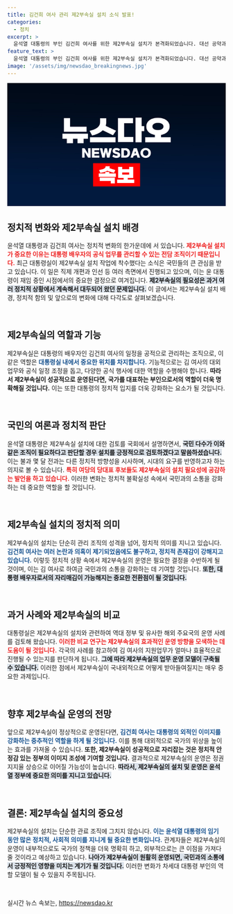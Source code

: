 ```yaml
---
title: 김건희 여사 관리 제2부속실 설치 소식 발표!
categories:
  - 정치
excerpt: >
  윤석열 대통령의 부인 김건희 여사를 위한 제2부속실 설치가 본격화되었습니다. 대선 공약과 대비되는 결정에 따른 정치적 파장과 국민 정서를 읽어야 할 시점입니다. 클릭해 자세한 내용을 확인하세요!
feature_text: >
  윤석열 대통령의 부인 김건희 여사를 위한 제2부속실 설치가 본격화되었습니다. 대선 공약과 대비되는 결정에 따른 정치적 파장과 국민 정서를 읽어야 할 시점입니다. 클릭해 자세한 내용을 확인하세요!
image: '/assets/img/newsdao_breakingnews.jpg'
---
```


<p><img src="/assets/img/newsdao_breakingnews.jpg" alt="koreaapp 속보" /></p>

<h2 data-ke-size="size26">정치적 변화와 제2부속실 설치 배경</h2>

<p data-ke-size="size16">윤석열 대통령과 김건희 여사는 정치적 변화의 한가운데에 서 있습니다. <b><span style="color: #ee2323;">제2부속실 설치가 중요한 이유는 대통령 배우자의 공식 업무를 관리할 수 있는 전담 조직이기 때문입니다.</span></b> 최근 대통령실이 제2부속실 설치 작업에 착수했다는 소식은 국민들의 큰 관심을 받고 있습니다. 이 일은 직제 개편과 인선 등 여러 측면에서 진행되고 있으며, 이는 윤 대통령이 재임 중인 시점에서의 중요한 결정으로 여겨집니다. <b><span style="background-color: #21538527;">제2부속실의 필요성은 과거 여러 정치적 상황에서 계속해서 대두되어 왔던 문제입니다.</span></b> 이 글에서는 제2부속실 설치 배경, 정치적 함의 및 앞으로의 변화에 대해 다각도로 살펴보겠습니다.</p>

<p data-ke-size="size16">&nbsp;</p>

<h2 data-ke-size="size26">제2부속실의 역할과 기능</h2>

<p data-ke-size="size16">제2부속실은 대통령의 배우자인 김건희 여사의 일정을 공적으로 관리하는 조직으로, 이 같은 역할은 <b><span style="color: #1a5490;">대통령실 내에서 중요한 위치를 차지합니다.</span></b> 기능적으로는 김 여사의 대외 업무와 공식 일정 조정을 돕고, 다양한 공식 행사에 대한 역할을 수행해야 합니다. <b><span style="ee2323;">따라서 제2부속실이 성공적으로 운영된다면, 국가를 대표하는 부인으로서의 역할이 더욱 명확해질 것입니다.</span></b> 이는 또한 대통령의 정치적 입지를 더욱 강화하는 요소가 될 것입니다.</p>

<p data-ke-size="size16">&nbsp;</p>

<h2 data-ke-size="size26">국민의 여론과 정치적 판단</h2>

<p data-ke-size="size16">윤석열 대통령은 제2부속실 설치에 대한 검토를 국회에서 설명하면서, <b><span style="background-color: #21538527;">국민 다수가 이와 같은 조직이 필요하다고 판단할 경우 설치를 긍정적으로 검토하겠다고 말씀하셨습니다.</span></b> 이는 불과 몇 달 전과는 다른 정치적 방향성을 시사하며, 시대의 요구를 반영하고자 하는 의지로 볼 수 있습니다. <b><span style="color: #ee2323;">특히 여당의 당대표 후보들도 제2부속실의 설치 필요성에 공감하는 발언을 하고 있습니다.</span></b> 이러한 변화는 정치적 불확실성 속에서 국민과의 소통을 강화하는 데 중요한 역할을 할 것입니다.</p>

<p data-ke-size="size16">&nbsp;</p>

<h2 data-ke-size="size26">제2부속실 설치의 정치적 의미</h2>

<p data-ke-size="size16">제2부속실의 설치는 단순히 관리 조직의 성격을 넘어, 정치적 의미를 지니고 있습니다. <b><span style="color: #1a5490;">김건희 여사는 여러 논란과 의혹이 제기되었음에도 불구하고, 정치적 존재감이 강해지고 있습니다.</span></b> 이렇듯 정치적 상황 속에서 제2부속실의 운영은 필요한 결정을 수반하게 될 것이며, 이는 김 여사로 하여금 국민과의 소통을 강화하는 데 기여할 것입니다. <b><span style="background-color: #21538527;">또한, 대통령 배우자로서의 자리매김이 가능해지는 중요한 전환점이 될 것입니다.</span></b></p>

<p data-ke-size="size16">&nbsp;</p>

<h2 data-ke-size="size26">과거 사례와 제2부속실의 비교</h2>

<p data-ke-size="size16">대통령실은 제2부속실의 설치와 관련하여 역대 정부 및 유사한 해외 주요국의 운영 사례를 검토해 왔습니다. <b><span style="color: #ee2323;">이러한 비교 연구는 제2부속실의 효과적인 운영 방향을 모색하는 데 도움이 될 것입니다.</span></b> 각국의 사례를 참고하여 김 여사의 지원업무가 얼마나 효율적으로 진행될 수 있는지를 판단하게 됩니다. <b><span style="background-color: #21538527;">그에 따라 제2부속실의 업무 운영 모델이 구축될 수 있습니다.</span></b> 이러한 점에서 제2부속실이 국내외적으로 어떻게 받아들여질지는 매우 중요한 과제입니다.</p>

<p data-ke-size="size16">&nbsp;</p>

<h2 data-ke-size="size26">향후 제2부속실 운영의 전망</h2>

<p data-ke-size="size16">앞으로 제2부속실이 정상적으로 운영된다면, <b><span style="color: #1a5490;">김건희 여사는 대통령의 외적인 이미지를 강화하는 중추적인 역할을 하게 될 것입니다.</span></b> 이를 통해 대외적으로 국가의 위상을 높이는 효과를 가져올 수 있습니다. <b><span style="ee2323;">또한, 제2부속실이 성공적으로 자리잡는 것은 정치적 안정감 있는 정부의 이미지 조성에 기여할 것입니다.</span></b> 결과적으로 제2부속실의 운영은 정권 지지율 상승으로 이어질 가능성이 높습니다. <b><span style="background-color: #21538527;">따라서, 제2부속실의 설치 및 운영은 윤석열 정부에 중요한 의미를 지니고 있습니다.</span></b></p>

<p data-ke-size="size16">&nbsp;</p>

<h2 data-ke-size="size26">결론: 제2부속실 설치의 중요성</h2>

<p data-ke-size="size16">제2부속실의 설치는 단순한 관료 조직에 그치지 않습니다. <b><span style="color: #1a5490;">이는 윤석열 대통령의 임기 동안 많은 정치적, 사회적 의미를 지니게 될 중요한 변화입니다.</span></b> 관계자들은 제2부속실의 운영이 내부적으로도 국가의 정책을 더욱 명확히 하고, 외부적으로는 큰 이점을 가져다 줄 것이라고 예상하고 있습니다. <b><span style="background-color: #21538527;">나아가 제2부속실이 원활히 운영되면, 국민과의 소통에서 긍정적인 영향을 미치는 계기가 될 것입니다.</span></b> 이러한 변화가 차세대 대통령 부인의 역할 모델이 될 수 있을지 주목됩니다.</p>

<p data-ke-size="size16">&nbsp;</p>
실시간 뉴스 속보는, <a href="https://newsdao.kr" rel="dofollow">https://newsdao.kr</a>


